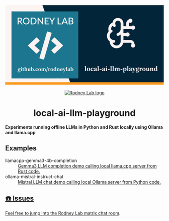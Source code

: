 <img src="./images/rodneylab-github-local-ai-llm-playground.png" alt="Rodney Lab Local A I L L M Playground Git Hub banner" />

<p align="center">
  <a aria-label="Open Rodney Lab site" href="https://rodneylab.com" rel="nofollow noopener noreferrer">
    <img alt="Rodney Lab logo" src="https://rodneylab.com/assets/icon.png" width="60" />
  </a>
</p>
<h1 align="center">
  local-ai-llm-playground
</h1>

**Experiments running offline LLMs in Python and Rust locally using Ollama and
llama.cpp**

## Examples

<dl>
<dt>llamacpp-gemma3-4b-completion</dt>
<dd><a href="./crates/llamacpp_gemma3_4b_completion/README.md">Gemma3 LLM completion demo calling local llama.cpp server from Rust code.</a></dd>

<dt>ollama-mistral-instruct-chat</dt>
<dd><a href="./python/ollama_mistral_instruct_chat/README.md">Mistral LLM chat demo calling local Ollama server from Python code.</dd>
</dl>

## ☎️ Issues

Feel free to jump into the
[Rodney Lab matrix chat room](https://matrix.to/#/%23rodney:matrix.org).
